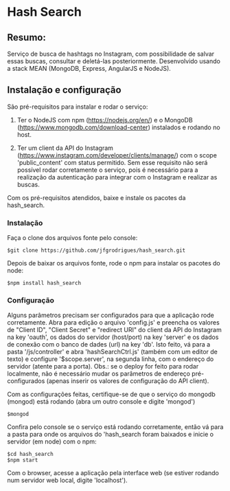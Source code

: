 # Hash Search

## Resumo:

Serviço de busca de hashtags no Instagram, com possibilidade de salvar essas buscas, consultar e deletá-las posteriormente. Desenvolvido usando a stack MEAN (MongoDB, Express, AngularJS e NodeJS).

## Instalação e configuração

São pré-requisitos para instalar e rodar o serviço:

1. Ter o NodeJS com npm (https://nodejs.org/en/) e o MongoDB (https://www.mongodb.com/download-center) instalados e rodando no host. 

2. Ter um client da API do Instagram (https://www.instagram.com/developer/clients/manage/) com o scope 'public_content' com status permitido. Sem esse requisito não será possível rodar corretamente o serviço, pois é necessário para a realização da autenticação para integrar com o  Instagram e realizar as buscas.

Com os pré-requisitos atendidos, baixe e instale os pacotes da hash_search.

### Instalação

Faça o clone dos arquivos fonte pelo console:

```shell
$git clone https://github.com/jfgrodrigues/hash_search.git
```

Depois de baixar os arquivos fonte, rode o npm para instalar os pacotes do node:

```shell
$npm install hash_search
```

### Configuração

Alguns parâmetros precisam ser configurados para que a aplicação rode corretamente. Abra para edição o arquivo 'config.js' e preencha os valores de "Client ID", "Client Secret" e "redirect URI" do client da API do Instagram na key 'oauth', os dados do servidor (host/port) na key 'server' e os dados de conexão com o banco de dades (url) na key 'db'. Isto feito, vá para a pasta '/js/controller' e abra 'hashSearchCtrl.js' (também com um editor de texto) e configure '$scope.server', na segunda linha, com o endereço do servidor (atente para a porta). Obs.: se o deploy for feito para rodar localmente, não é necessário mudar os parâmetros de endereço pré-configurados (apenas inserir os valores de configuração do API client).

Com as configurações feitas, certifique-se de que o serviço do mongodb (mongod) está rodando (abra um outro console e digite 'mongod')

```shell
$mongod
```

Confira pelo console se o serviço está rodando corretamente, então vá para a pasta para onde os arquivos do 'hash_search foram baixados e inicie o servidor (em node) com o npm:

```shell
$cd hash_search
$npm start
```

Com o browser, acesse a aplicação pela interface web (se estiver rodando num servidor web local, digite 'localhost').
